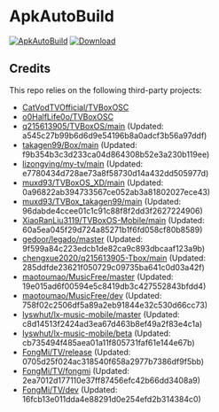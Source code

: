 # ApkAutoBuild

[![ApkAutoBuild](https://github.com/muxd93/ApkAutoBuild/actions/workflows/auto_build.yml/badge.svg)](https://github.com/muxd93/ApkAutoBuild/actions/workflows/auto_build.yml)
[![Download](https://img.shields.io/github/v/release/muxd93/ApkAutoBuild?color=green&logoColor=green&label=Download&logo=DocuSign)](https://github.com/muxd93/ApkAutoBuild/releases)

## Credits
This repo relies on the following third-party projects:
- [CatVodTVOfficial/TVBoxOSC](https://github.com/CatVodTVOfficial/TVBoxOSC)
- [o0HalfLife0o/TVBoxOSC](https://github.com/o0HalfLife0o/TVBoxOSC/releases)
- [q215613905/TVBoxOS/main](https://github.com/q215613905/TVBoxOS) (Updated: a545c27b99b6d6d9e54196b8a0adcf3b56a97ddf)
- [takagen99/Box/main](https://github.com/takagen99/Box) (Updated: f9b354b3c3d233ca04d864308b52e3a230b119ee)
- [lizongying/my-tv/main](https://github.com/lizongying/my-tv) (Updated: e7780434d728ae73a8f58730d14a432dd505977d)
- [muxd93/TVBoxOS_XD/main](https://github.com/muxd93/TVBoxOS_XD) (Updated: 0a96822ab394733567ce052ab3a81802027ece43)
- [muxd93/TVBox_takagen99/main](https://github.com/muxd93/TVBox_takagen99) (Updated: 96dabde4ccee01c1c91c88f8f2dd3f2627224906)
- [XiaoRanLiu3119/TVBoxOS-Mobile/main](https://github.com/XiaoRanLiu3119/TVBoxOS-Mobile) (Updated: 60a5ea045f29d724a85271b1f6fd058cf80b8589)
- [gedoor/legado/master](https://github.com/gedoor/legado) (Updated: 9f599a84c223edcb1de82ca9c893dbcaaf123a9b)
- [chengxue2020/q215613905-Tbox/main](https://github.com/chengxue2020/q215613905-Tbox) (Updated: 285ddfde23621f050729c09735ba641c0d03a42f)
- [maotoumao/MusicFree/master](https://github.com/maotoumao/MusicFree) (Updated: 19e015ad6f00594e5c8419db3c427552843bfdd4)
- [maotoumao/MusicFree/dev](https://github.com/maotoumao/MusicFree) (Updated: 758f02c2506df5a89a2eb91844e32c530d66cc73)
- [lyswhut/lx-music-mobile/master](https://github.com/lyswhut/lx-music-mobile) (Updated: c8d14513f2424ad3ea67d463b8ef49a2f83e4c1a)
- [lyswhut/lx-music-mobile/beta](https://github.com/lyswhut/lx-music-mobile) (Updated: cb735494f485aea01a11f805731faf61e144e67b)
- [FongMi/TV/release](https://github.com/FongMi/TV) (Updated: 0705d25f024ac318540f658a2977b7386df9f5bb)
- [FongMi/TV/fongmi](https://github.com/FongMi/TV) (Updated: 2ea7012d177110e37ff87456efc42b66dd3408a9)
- [FongMi/TV/dev](https://github.com/FongMi/TV) (Updated: 16fcb13e011dda4e88291d0e254efd2b314384c0)
